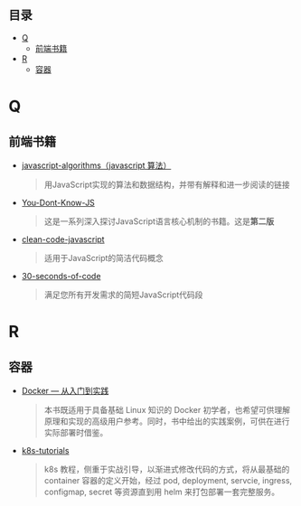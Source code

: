 ## 目录

+ [Q](#Q)
    - [前端书籍](#前端书籍)
+ [R](#R)
    - [容器](#容器)
# Q

## 前端书籍

- [javascript-algorithms（javascript 算法）](https://github.com/trekhleb/javascript-algorithms)

  > 用JavaScript实现的算法和数据结构，并带有解释和进一步阅读的链接

- [You-Dont-Know-JS](https://github.com/getify/You-Dont-Know-JS)

  > 这是一系列深入探讨JavaScript语言核心机制的书籍。这是**第二版**

- [clean-code-javascript](https://github.com/ryanmcdermott/clean-code-javascript)

  > 适用于JavaScript的简洁代码概念

- [30-seconds-of-code](https://github.com/30-seconds/30-seconds-of-code)

  > 满足您所有开发需求的简短JavaScript代码段

# R

## 容器
- [Docker — 从入门到实践](https://vuepress.mirror.docker-practice.com/)
  > 本书既适用于具备基础 Linux 知识的 Docker 初学者，也希望可供理解原理和实现的高级用户参考。同时，书中给出的实践案例，可供在进行实际部署时借鉴。

- [k8s-tutorials](https://github.com/guangzhengli/k8s-tutorials)
  > k8s 教程，侧重于实战引导，以渐进式修改代码的方式，将从最基础的 container 容器的定义开始，经过 pod, deployment, servcie, ingress, configmap, secret 等资源直到用 helm 来打包部署一套完整服务。 
